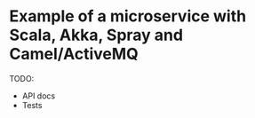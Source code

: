 Example of a microservice with Scala, Akka, Spray and Camel/ActiveMQ
=================

TODO:
- API docs
- Tests